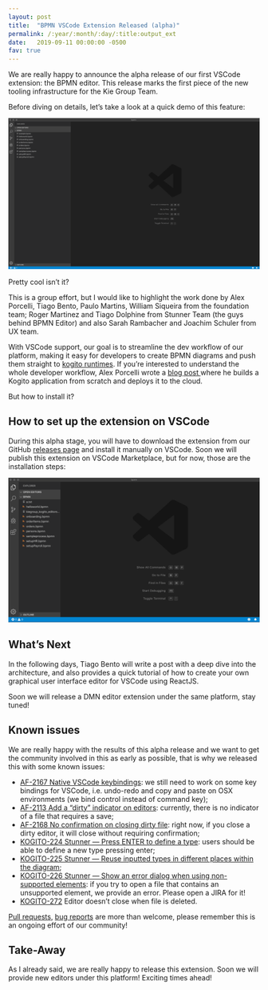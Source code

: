 ```yaml
---
layout: post
title:  "BPMN VSCode Extension Released (alpha)"
permalink: /:year/:month/:day/:title:output_ext
date:   2019-09-11 00:00:00 -0500
fav: true
---
```


We are really happy to announce the alpha release of our first VSCode extension: the BPMN editor. This release marks the first piece of the new tooling infrastructure for the Kie Group Team.

Before diving on details, let’s take a look at a quick demo of this feature:

[![VS Code Alpha](/assets/2019/vscode.gif "VS Code Alpha")](/assets/2019/vscode.gif)


Pretty cool isn’t it?

This is a group effort, but I would like to highlight the work done by Alex Porcelli, Tiago Bento, Paulo Martins, William Siqueira from the foundation team; Roger Martinez and Tiago Dolphine from Stunner Team (the guys behind BPMN Editor) and also Sarah Rambacher and Joachim Schuler from UX team.

With VSCode support, our goal is to streamline the dev workflow of our platform, making it easy for developers to create BPMN diagrams and push them straight to [kogito runtimes](https://github.com/kiegroup/kogito-runtimes). If you’re interested to understand the whole developer workflow, Alex Porcelli wrote a [blog post ](https://porcelli.me/announcement/tooling/vscode/bpmn/2019/09/11/new-vscode-gui-editor.html)where he builds a Kogito application from scratch and deploys it to the cloud.

But how to install it?

## How to set up the extension on VSCode

During this alpha stage, you will have to download the extension from our GitHub [releases page](https://github.com/kiegroup/kogito-tooling/releases) and install it manually on VSCode. Soon we will publish this extension on VSCode Marketplace, but for now, those are the installation steps:

[![VS Code Alpha](/assets/2019/vscode1.gif "VS Code Alpha")](/assets/2019/vscode1.gif)


## What’s Next

In the following days, Tiago Bento will write a post with a deep dive into the architecture, and also provides a quick tutorial of how to create your own graphical user interface editor for VSCode using ReactJS.

Soon we will release a DMN editor extension under the same platform, stay tuned!

## Known issues

We are really happy with the results of this alpha release and we want to get the community involved in this as early as possible, that is why we released this with some known issues:

* [AF-2167 Native VSCode keybindings](https://issues.jboss.org/browse/AF-2167): we still need to work on some key bindings for VSCode, i.e. undo-redo and copy and paste on OSX environments (we bind control instead of command key);
* [AF-2113 Add a “dirty” indicator on editors](https://issues.jboss.org/browse/AF-2113): currently, there is no indicator of a file that requires a save;
* [AF-2168 No confirmation on closing dirty file](https://issues.jboss.org/browse/AF-2168): right now, if you close a dirty editor, it will close without requiring confirmation;
* [KOGITO-224 Stunner — Press ENTER to define a type](https://issues.jboss.org/browse/KOGITO-224): users should be able to define a new type pressing enter;
* [KOGITO-225 Stunner — Reuse inputted types in different places within the diagram](https://issues.jboss.org/browse/KOGITO-225);
* [KOGITO-226 Stunner — Show an error dialog when using non-supported elements](https://issues.jboss.org/browse/KOGITO-226): if you try to open a file that contains an unsupported element, we provide an error. Please open a JIRA for it!
* [KOGITO-272](https://issues.jboss.org/browse/KOGITO-272) Editor doesn’t close when file is deleted.

[Pull requests](https://github.com/kiegroup/kogito-tooling), [bug reports](https://issues.jboss.org/projects/KOGITO/summary) are more than welcome, please remember this is an ongoing effort of our community!

## Take-Away

As I already said, we are really happy to release this extension. Soon we will provide new editors under this platform! Exciting times ahead!

